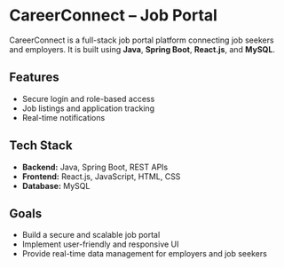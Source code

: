 # CareerConnect – Job Portal


CareerConnect is a full-stack job portal platform connecting job seekers and employers. It is built using **Java**, **Spring Boot**, **React.js**, and **MySQL**.

## Features
- Secure login and role-based access
- Job listings and application tracking
- Real-time notifications

## Tech Stack
- **Backend:** Java, Spring Boot, REST APIs
- **Frontend:** React.js, JavaScript, HTML, CSS
- **Database:** MySQL

## Goals
- Build a secure and scalable job portal
- Implement user-friendly and responsive UI
- Provide real-time data management for employers and job seekers
